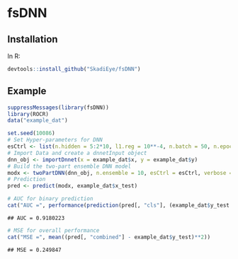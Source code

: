 fsDNN
================

## Installation

In R:

``` r
devtools::install_github("SkadiEye/fsDNN")
```

## Example

``` r
suppressMessages(library(fsDNN))
library(ROCR)
data("example_dat")

set.seed(10086)
# Set Hyper-parameters for DNN
esCtrl <- list(n.hidden = 5:2*10, l1.reg = 10**-4, n.batch = 50, n.epoch = 100)
# Import Data and create a dnnetInput object
dnn_obj <- importDnnet(x = example_dat$x, y = example_dat$y)
# Build the two-part ensemble DNN model
modx <- twoPartDNN(dnn_obj, n.ensemble = 10, esCtrl = esCtrl, verbose = 0)
# Prediction
pred <- predict(modx, example_dat$x_test)

# AUC for binary prediction
cat("AUC =", performance(prediction(pred[, "cls"], (example_dat$y_test > 0)*1), "auc")@y.values[[1]], "\n")
```

    ## AUC = 0.9180223

``` r
# MSE for overall performance
cat("MSE =", mean((pred[, "combined"] - example_dat$y_test)**2))
```

    ## MSE = 0.249847
